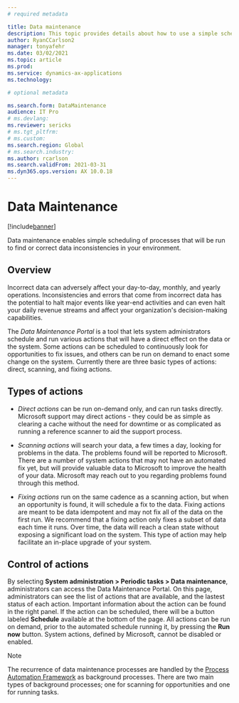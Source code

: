```yaml
---
# required metadata

title: Data maintenance
description: This topic provides details about how to use a simple scheduling of processes that finds and correct data inconsistencies in your environment.
author: RyanCCarlson2
manager: tonyafehr
ms.date: 03/02/2021
ms.topic: article
ms.prod:
ms.service: dynamics-ax-applications
ms.technology: 

# optional metadata

ms.search.form: DataMaintenance
audience: IT Pro
# ms.devlang: 
ms.reviewer: sericks
# ms.tgt_pltfrm: 
# ms.custom: 
ms.search.region: Global
# ms.search.industry:
ms.author: rcarlson
ms.search.validFrom: 2021-03-31
ms.dyn365.ops.version: AX 10.0.18
---
```


# Data Maintenance

[!include[banner](../includes/banner.md)]

Data maintenance enables simple scheduling of processes that will be run to find or correct data inconsistencies in your environment. 

## Overview

Incorrect data can adversely affect your day-to-day, monthly, and yearly operations. Inconsistencies and errors that come from incorrect data has the potential to halt major events like year-end activities and can even halt your daily revenue streams and affect your organization's decision-making capabilities.

The *Data Maintenance Portal* is a tool that lets system administrators schedule and run various actions that will have a direct effect on the data or the system. Some actions can be scheduled to continuously look for opportunities to fix issues, and others can be run on demand to enact some change on the system. Currently there are three basic types of actions: direct, scanning, and fixing actions.

## Types of actions

- *Direct actions* can be run on-demand only, and can run tasks directly. Microsoft support may direct actions - they could be as simple as clearing a cache without the need for downtime or as complicated as running a reference scanner to aid the support process.

- *Scanning actions* will search your data, a few times a day, looking for problems in the data. The problems found will be reported to Microsoft. There are a number of system actions that may not have an automated fix yet, but will provide valuable data to Microsoft to improve the health of your data. Microsoft may reach out to you regarding problems found through this method.

- *Fixing actions* run on the same cadence as a scanning action, but when an opportunity is found, it will schedule a fix to the data. Fixing actions are meant to be data idempotent and may not fix all of the data on the first run. We recommend that a fixing action only fixes a subset of data each time it runs. Over time, the data will reach a clean state without exposing a significant load on the system. This type of action may help facilitate an in-place upgrade of your system.

## Control of actions
By selecting **System administration > Periodic tasks > Data maintenance**, administrators can access the Data Maintenance Portal. On this page, administrators can see the list of actions that are available, and the lastest status of each action. Important information about the action can be found in the right panel.  If the action can be scheduled, there will be a button labeled **Schedule** available at the bottom of the page. All actions can be run on demand, prior to the automated schedule running it, by pressing the **Run now** button. System actions, defined by Microsoft, cannot be disabled or enabled. 

> [!NOTE]
> The recurrence of data maintenance processes are handled by the [Process Automation Framework](../process-automation/process-automation-framework) as background processes. There are two main types of background processes; one for scanning for opportunities and one for running tasks.
